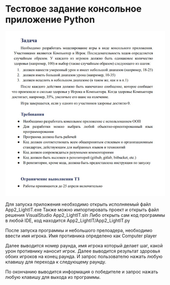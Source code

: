 # Тестовое задание консольное приложение Python

![Условия задания](readme/Task.jpg)

Для запуска приложения необходимо открыть исполняемый файл App2_LightIT.exe
Также можно импортировать проект и открыть файл решения VisualStudio App2_LightIT.sln
Либо открыть сам код программы в любой IDE, код находится App2_LightIT/App2_LightIT.py

После запуска программы и небольшого прелоадера, необходимо ввести имя игрока.
Имя противника определено как Computer player

Далее выводится номер раунда, имя игрока который делает шаг, какой урон противнику наносит игрок.
Далее выводится результат здоровья обоих игроков на конец раунда.
И запрос пользователю нажать любую клавишу для перехода к следующему раунду.

По окончанию выводится информация о победителе и запрос нажать любую клавишу для выхода из программы.
